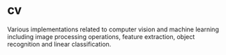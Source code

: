 # cv

Various implementations related to computer vision and machine learning including image processing operations, feature extraction, object recognition and linear classification.
